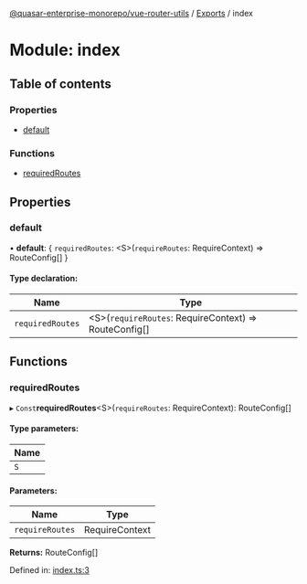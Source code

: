 [@quasar-enterprise-monorepo/vue-router-utils](../README.md) / [Exports](../modules.md) / index

# Module: index

## Table of contents

### Properties

- [default](index.md#default)

### Functions

- [requiredRoutes](index.md#requiredroutes)

## Properties

### default

• **default**: { `requiredRoutes`: <S\>(`requireRoutes`: RequireContext) => RouteConfig[]  }

#### Type declaration:

Name | Type |
------ | ------ |
`requiredRoutes` | <S\>(`requireRoutes`: RequireContext) => RouteConfig[] |

## Functions

### requiredRoutes

▸ `Const`**requiredRoutes**<S\>(`requireRoutes`: RequireContext): RouteConfig[]

#### Type parameters:

Name |
------ |
`S` |

#### Parameters:

Name | Type |
------ | ------ |
`requireRoutes` | RequireContext |

**Returns:** RouteConfig[]

Defined in: [index.ts:3](https://github.com/bloodf/quasar-enterprise-monorepo/blob/master/utils/vue-router-utils/src/index.ts#L3)
